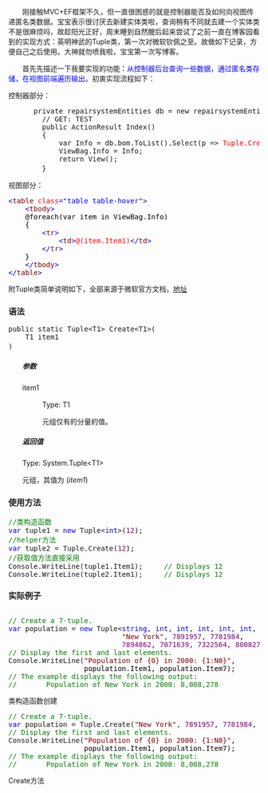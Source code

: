 <p>　　刚接触MVC+EF框架不久，但一直很困惑的就是控制器能否及如何向视图传递匿名类数据。宝宝表示很讨厌去新建实体类啦，查询稍有不同就去建一个实体类不是很麻烦吗，故趁阳光正好，周末睡到自然醒后起来尝试了之前一直在博客园看到的实现方式：英明神武的Tuple类，第一次对微软钦佩之至。故做如下记录，方便自己之后使用。大神就勿喷我啦，宝宝第一次写博客。</p>
<p>　　首先先描述一下我要实现的功能：<span style="color: #0000ff;">从控制器后台查询一些数据，通过匿名类存储，在视图前端遍历输出</span>。初衷实现流程如下：</p>
<p>控制器部分：</p>
<div class="cnblogs_Highlighter">
<pre class="brush:csharp;gutter:true;">      private repairsystemEntities db = new repairsystemEntities();
        // GET: TEST
        public ActionResult Index()
        {
            var Info = db.bom.ToList().Select(p =&gt; <span style="color: #ff0000;">Tuple.Create(p.Bom_Brand, p.Bom_Model)</span>);
            ViewBag.Info = Info;
            return View();
        }　</pre>
</div>
<p>视图部分：</p>
<div class="cnblogs_code">
<pre><span style="color: #0000ff;">&lt;</span><span style="color: #800000;">table </span><span style="color: #ff0000;">class</span><span style="color: #0000ff;">="table table-hover"</span><span style="color: #0000ff;">&gt;</span>
    <span style="color: #0000ff;">&lt;</span><span style="color: #800000;">tbody</span><span style="color: #0000ff;">&gt;</span><span style="color: #000000;">
    @foreach(var item in ViewBag.Info)
    {
        </span><span style="color: #0000ff;">&lt;</span><span style="color: #800000;">tr</span><span style="color: #0000ff;">&gt;</span>
            <span style="color: #0000ff;">&lt;</span><span style="color: #800000;">td</span><span style="color: #0000ff;">&gt;</span><span style="color: #ff0000;">@(item.Item1)</span><span style="color: #0000ff;">&lt;/</span><span style="color: #800000;">td</span><span style="color: #0000ff;">&gt;</span>
        <span style="color: #0000ff;">&lt;/</span><span style="color: #800000;">tr</span><span style="color: #0000ff;">&gt;</span><span style="color: #000000;">
    }
    </span><span style="color: #0000ff;">&lt;/</span><span style="color: #800000;">tbody</span><span style="color: #0000ff;">&gt;</span>
<span style="color: #0000ff;">&lt;/</span><span style="color: #800000;">table</span><span style="color: #0000ff;">&gt;</span></pre>
</div>
<p>附Tuple类简单说明如下，全部来源于微软官方文档，<a title="微软官方Tuple类文档" href="https://msdn.microsoft.com/zh-cn/library/system.tuple.aspx">地址</a></p>
<h3><strong>语法</strong></h3>
<div class="cnblogs_Highlighter">
<pre class="brush:csharp;gutter:true;">public static Tuple&lt;T1&gt; Create&lt;T1&gt;(
	T1 item1
)　</pre>
</div>
<h5 class="subHeading">　　参数</h5>
<p><span class="parameter" style="font-size: 14px;">　　item1</span></p>
<dl><dd>
<p><span style="font-size: 14px;">　　Type:&nbsp;<span class="selflink"><span class="selflink">T1</span></span></span></p>
<p><span id="mt3" class="sentence" style="font-size: 14px;" data-guid="8cb5b82aa7eebb00a6bfd0d64183c3c3" data-source="The value of the only component of the tuple.">　　元组仅有的分量的值。</span></p>
</dd></dl>
<h5 class="subHeading">　　返回值</h5>
<p>　　Type:&nbsp;<span><span>System.Tuple&lt;<span class="selflink">T1&gt;</span></span></span></p>
<p><span id="mt4" class="sentence" data-guid="45c055062dc499a9f00611e492c5fe0c" data-source="A tuple whose value is (&lt;em&gt;item1&lt;/em&gt;).">　　元组，其值为 (<em>item1</em>)</span></p>
<h3><span class="sentence" data-guid="45c055062dc499a9f00611e492c5fe0c" data-source="A tuple whose value is (&lt;em&gt;item1&lt;/em&gt;).">使用方法</span></h3>
<div class="cnblogs_code">
<pre><span style="color: #008000;">//</span><span style="color: #008000;">类构造函数</span>
<span style="color: #0000ff;">var</span> tuple1 = <span style="color: #0000ff;">new</span> Tuple&lt;<span style="color: #0000ff;">int</span>&gt;(<span style="color: #800080;">12</span><span style="color: #000000;">);
</span><span style="color: #008000;">//</span><span style="color: #008000;">helper方法</span>
<span style="color: #0000ff;">var</span> tuple2 = Tuple.Create(<span style="color: #800080;">12</span><span style="color: #000000;">);
</span><span style="color: #008000;">//</span><span style="color: #008000;">获取值方法直接采用</span>
Console.WriteLine(tuple1.Item1);     <span style="color: #008000;">//</span><span style="color: #008000;"> Displays 12</span>
Console.WriteLine(tuple2.Item1);     <span style="color: #008000;">//</span><span style="color: #008000;"> Displays 12</span></pre>
</div>
<h3>实际例子</h3>
<div class="cnblogs_code" onclick="cnblogs_code_show('49198a25-a9fd-4178-8679-5e81c3d03493')"><img id="code_img_closed_49198a25-a9fd-4178-8679-5e81c3d03493" class="code_img_closed" src="http://images.cnblogs.com/OutliningIndicators/ContractedBlock.gif" alt="" /><img id="code_img_opened_49198a25-a9fd-4178-8679-5e81c3d03493" class="code_img_opened" style="display: none;" onclick="cnblogs_code_hide('49198a25-a9fd-4178-8679-5e81c3d03493',event)" src="http://images.cnblogs.com/OutliningIndicators/ExpandedBlockStart.gif" alt="" />
<div id="cnblogs_code_open_49198a25-a9fd-4178-8679-5e81c3d03493" class="cnblogs_code_hide">
<pre><span style="color: #008000;">//</span><span style="color: #008000;"> Create a 7-tuple.</span>
<span style="color: #0000ff;">var</span> population = <span style="color: #0000ff;">new</span> Tuple&lt;<span style="color: #0000ff;">string</span>, <span style="color: #0000ff;">int</span>, <span style="color: #0000ff;">int</span>, <span style="color: #0000ff;">int</span>, <span style="color: #0000ff;">int</span>, <span style="color: #0000ff;">int</span>, <span style="color: #0000ff;">int</span>&gt;<span style="color: #000000;">(
                           </span><span style="color: #800000;">"</span><span style="color: #800000;">New York</span><span style="color: #800000;">"</span>, <span style="color: #800080;">7891957</span>, <span style="color: #800080;">7781984</span><span style="color: #000000;">, 
                           </span><span style="color: #800080;">7894862</span>, <span style="color: #800080;">7071639</span>, <span style="color: #800080;">7322564</span>, <span style="color: #800080;">8008278</span><span style="color: #000000;">);
</span><span style="color: #008000;">//</span><span style="color: #008000;"> Display the first and last elements.</span>
Console.WriteLine(<span style="color: #800000;">"</span><span style="color: #800000;">Population of {0} in 2000: {1:N0}</span><span style="color: #800000;">"</span><span style="color: #000000;">,
                  population.Item1, population.Item7);
</span><span style="color: #008000;">//</span><span style="color: #008000;"> The example displays the following output:
</span><span style="color: #008000;">//</span><span style="color: #008000;">       Population of New York in 2000: 8,008,278</span></pre>
</div>
<span class="cnblogs_code_collapse">类构造函数创建</span></div>
<div class="cnblogs_code" onclick="cnblogs_code_show('f336e888-3e1d-44d2-a7bf-23204769dff8')"><img id="code_img_closed_f336e888-3e1d-44d2-a7bf-23204769dff8" class="code_img_closed" src="http://images.cnblogs.com/OutliningIndicators/ContractedBlock.gif" alt="" /><img id="code_img_opened_f336e888-3e1d-44d2-a7bf-23204769dff8" class="code_img_opened" style="display: none;" onclick="cnblogs_code_hide('f336e888-3e1d-44d2-a7bf-23204769dff8',event)" src="http://images.cnblogs.com/OutliningIndicators/ExpandedBlockStart.gif" alt="" />
<div id="cnblogs_code_open_f336e888-3e1d-44d2-a7bf-23204769dff8" class="cnblogs_code_hide">
<pre><span style="color: #008000;">//</span><span style="color: #008000;"> Create a 7-tuple.</span>
<span style="color: #0000ff;">var</span> population = Tuple.Create(<span style="color: #800000;">"</span><span style="color: #800000;">New York</span><span style="color: #800000;">"</span>, <span style="color: #800080;">7891957</span>, <span style="color: #800080;">7781984</span>, <span style="color: #800080;">7894862</span>, <span style="color: #800080;">7071639</span>, <span style="color: #800080;">7322564</span>, <span style="color: #800080;">8008278</span><span style="color: #000000;">);
</span><span style="color: #008000;">//</span><span style="color: #008000;"> Display the first and last elements.</span>
Console.WriteLine(<span style="color: #800000;">"</span><span style="color: #800000;">Population of {0} in 2000: {1:N0}</span><span style="color: #800000;">"</span><span style="color: #000000;">,
                  population.Item1, population.Item7);
</span><span style="color: #008000;">//</span><span style="color: #008000;"> The example displays the following output:
</span><span style="color: #008000;">//</span><span style="color: #008000;">       Population of New York in 2000: 8,008,278</span></pre>
</div>
<span class="cnblogs_code_collapse">Create方法</span></div>
<p>&nbsp;</p>